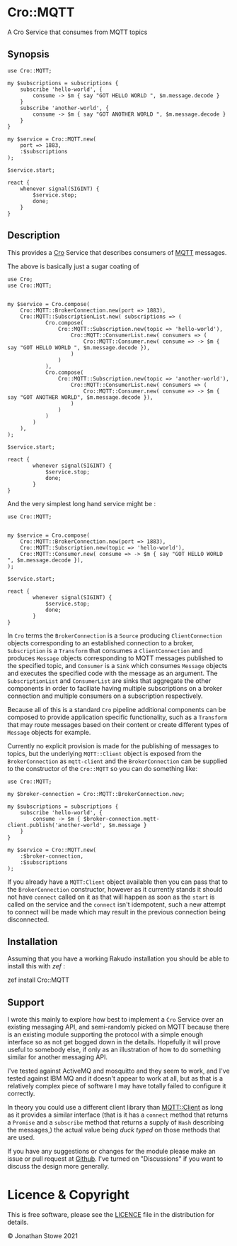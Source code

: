 # Cro::MQTT

A Cro Service that consumes from MQTT topics


## Synopsis

```
use Cro::MQTT;

my $subscriptions = subscriptions {
    subscribe 'hello-world', {
        consume -> $m { say "GOT HELLO WORLD ", $m.message.decode }
    }
    subscribe 'another-world', {
        consume -> $m { say "GOT ANOTHER WORLD ", $m.message.decode }
    }
}

my $service = Cro::MQTT.new(
    port => 1883,
    :$subscriptions
);

$service.start;

react {
    whenever signal(SIGINT) {
        $service.stop;
        done;
    }
}
```

## Description

This provides a [Cro](https://cro.services/) Service that describes consumers of [MQTT](https://mqtt.org/) messages.  

The above is basically just a sugar coating of 

```
use Cro;
use Cro::MQTT;


my $service = Cro.compose(
    Cro::MQTT::BrokerConnection.new(port => 1883),
    Cro::MQTT::SubscriptionList.new( subscriptions => (
            Cro.compose(
                Cro::MQTT::Subscription.new(topic => 'hello-world'),
                    Cro::MQTT::ConsumerList.new( consumers => (
                        Cro::MQTT::Consumer.new( consume => -> $m { say "GOT HELLO WORLD ", $m.message.decode }),
                    )
                )
            ),
            Cro.compose(
                Cro::MQTT::Subscription.new(topic => 'another-world'),
                    Cro::MQTT::ConsumerList.new( consumers => (
                        Cro::MQTT::Consumer.new( consume => -> $m { say "GOT ANOTHER WORLD", $m.message.decode }),
                    )
                )
            )
        )
    ),
);

$service.start;

react {
		whenever signal(SIGINT) {
			$service.stop;
            done;
		}
}
```

And the very simplest long hand service might be :

```
use Cro::MQTT;


my $service = Cro.compose(
    Cro::MQTT::BrokerConnection.new(port => 1883),
    Cro::MQTT::Subscription.new(topic => 'hello-world'),
    Cro::MQTT::Consumer.new( consume => -> $m { say "GOT HELLO WORLD ", $m.message.decode }),
);

$service.start;

react {
		whenever signal(SIGINT) {
			$service.stop;
            done;
		}
}
```

In `Cro` terms the `BrokerConnection` is a `Source` producing `ClientConnection` objects corresponding to an established connection to a broker,
`Subscription` is a `Transform` that consumes a `ClientConnection` and produces `Message` objects corresponding to MQTT messages published to the
specified topic, and `Consumer` is a `Sink` which consumes `Message` objects and executes the specified code with the message as an argument. The
`SubscriptionList` and `ConsumerList` are sinks that aggregate the other components in order to faciliate having multiple subscriptions on a broker
connection and multiple consumers on a subscription respectively.

Because all of this is a standard `Cro` pipeline additional components can be composed to provide application specific functionality, such as a
`Transform` that may route messages based on their content or create different types of `Message` objects for example.

Currently no explicit provision is made for the publishing of messages to topics, but the underlying `MQTT::Client` object is exposed from the
`BrokerConnection` as `mqtt-client` and the `BrokerConnection` can be supplied to the constructor of the `Cro::MQTT` so you can do something like:

```
use Cro::MQTT;

my $broker-connection = Cro::MQTT::BrokerConnection.new;

my $subscriptions = subscriptions {
    subscribe 'hello-world', {
        consume -> $m { $broker-connection.mqtt-client.publish('another-world', $m.message }
    }
}

my $service = Cro::MQTT.new(
    :$broker-connection,
    :$subscriptions
);

```

If you already have a `MQTT:Client` object available then you can pass that to the `BrokerConnection` constructor, however as it currently stands
it should not have `connect` called on it as that will happen as soon as the `start` is called on the service and the `connect` isn't idempotent,
such a new attempt to connect will be made which may result in the previous connection being disconnected.


## Installation

Assuming that you have a working Rakudo installation you should be able to install this with *zef* :

   zef install Cro::MQTT

## Support

I wrote this mainly to explore how best to implement a `Cro` Service over an existing messaging API, and semi-randomly picked on MQTT because
there is an existing module supporting the protocol with a simple enough interface so as not get bogged down in the details.  Hopefully it will
prove useful to somebody else, if only as an illustration of how to do something similar for another messaging API.

I've tested against ActiveMQ and mosquitto and they seem to work, and I've tested against IBM MQ and it doesn't appear to work at all, but as
that is a relatively complex piece of software I may have totally failed to configure it correctly.

In theory you could use a different client library than [MQTT::Client](https://github.com/Juerd/p6-mqtt) as long as it provides a similar interface
(that is it has a `connect` method that returns a `Promise` and a `subscribe` method that returns a supply of `Hash` describing the messages,) the
actual value being _duck typed_ on those methods that are used.

If you have any suggestions or changes for the module please make an issue or pull request at [Github](https://github.com/jonathanstowe/Cro-MQTT/).
I've turned on "Discussions" if you want to discuss the design more generally.

# Licence & Copyright

This is free software, please see the [LICENCE](LICENCE) file in the distribution for details.

© Jonathan Stowe 2021
